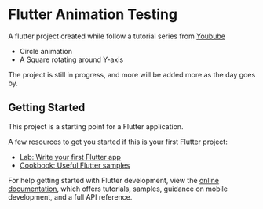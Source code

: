 # Flutter Animation Testing

A flutter project created while follow a tutorial series from
[Youbube](https://www.youtube.com/watch?v=b4ii9QoHfY8&list=PL6yRaaP0WPkW3kwAerPeRqGBvJfO8O4S7&index=1)

- Circle animation
- A Square rotating around Y-axis

The project is still in progress, and more will be added more as the day goes by.

## Getting Started

This project is a starting point for a Flutter application.

A few resources to get you started if this is your first Flutter project:

- [Lab: Write your first Flutter app](https://docs.flutter.dev/get-started/codelab)
- [Cookbook: Useful Flutter samples](https://docs.flutter.dev/cookbook)

For help getting started with Flutter development, view the
[online documentation](https://docs.flutter.dev/), which offers tutorials,
samples, guidance on mobile development, and a full API reference.

